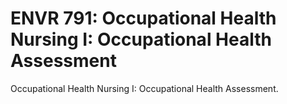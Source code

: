 # ENVR 791: Occupational Health Nursing I: Occupational Health Assessment

Occupational Health Nursing I: Occupational Health Assessment.